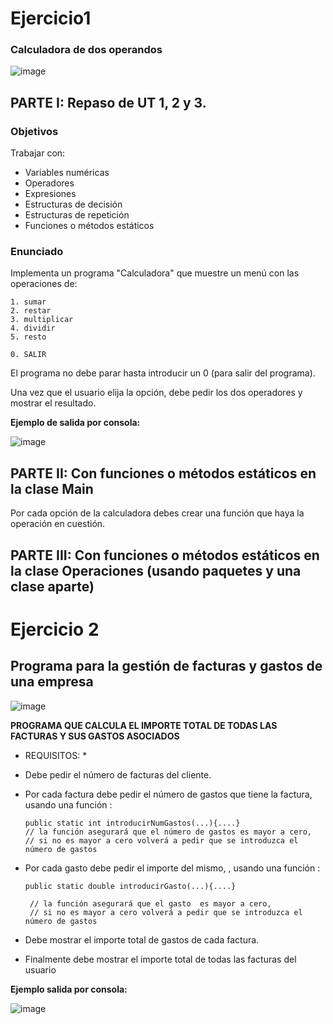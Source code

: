 # Ejercicio1
### Calculadora de dos operandos

![image](https://user-images.githubusercontent.com/91023374/194544336-359660e2-45bd-47d8-864c-0af2ae3cb32a.png)


## PARTE I: Repaso de UT 1, 2 y 3.

### Objetivos
 
Trabajar con:

- Variables numéricas
- Operadores
- Expresiones
- Estructuras de decisión
- Estructuras de repetición
- Funciones o métodos estáticos
 
### Enunciado
Implementa un programa "Calculadora" que muestre un menú con las operaciones de:
```
1. sumar
2. restar
3. multiplicar
4. dividir
5. resto
   
0. SALIR
```
El programa no debe parar hasta introducir un 0 (para salir del programa).

Una vez que el usuario elija la opción, debe pedir los dos operadores y mostrar el resultado.

**Ejemplo de salida por consola:**

![image](https://user-images.githubusercontent.com/91023374/194543555-f5228227-6600-414b-8cf6-0093abe3ba09.png)

## PARTE II: Con funciones o métodos estáticos en la clase Main

Por cada opción de la calculadora debes crear una función que haya la operación en cuestión.

## PARTE III: Con funciones o métodos estáticos en la clase Operaciones (usando paquetes  y una clase aparte)



# Ejercicio 2
## Programa para la gestión de facturas y gastos de una empresa

![image](https://user-images.githubusercontent.com/91023374/201478111-63d27b23-3b09-4b16-84db-39ab6fa6f3d5.png)


  **PROGRAMA QUE CALCULA EL IMPORTE TOTAL DE TODAS LAS FACTURAS Y SUS GASTOS ASOCIADOS**
 
  * REQUISITOS: *
  - Debe pedir el número de facturas del cliente.
  - Por cada factura debe pedir el número de gastos que tiene la factura, usando una función :
     ```
    public static int introducirNumGastos(...){....}
     // la función asegurará que el número de gastos es mayor a cero,
     // si no es mayor a cero volverá a pedir que se introduzca el número de gastos
    ```
    
  - Por cada gasto debe pedir el importe del mismo, , usando una función :
    ```
    public static double introducirGasto(...){....}

     // la función asegurará que el gasto  es mayor a cero,
     // si no es mayor a cero volverá a pedir que se introduzca el número de gastos
    
    ```
    
    
  - Debe mostrar el importe total de gastos de cada factura.
  - Finalmente debe mostrar el importe total de todas las facturas del usuario
 
 

**Ejemplo salida por consola:**

![image](https://user-images.githubusercontent.com/91023374/194542169-7907b105-48f9-4209-89a3-1ed1e2284925.png)
